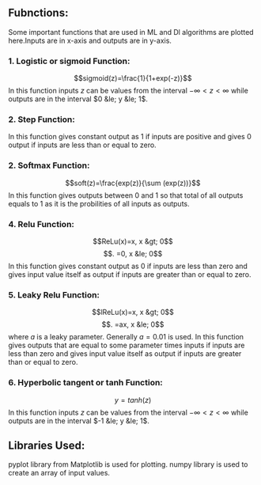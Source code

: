 ## Fubnctions:
Some important functions that are used in ML and Dl algorithms are plotted here.Inputs are in x-axis and outputs are in y-axis.
### 1. Logistic or sigmoid Function:
$$sigmoid(z)=\frac{1}{1+exp(-z)}$$
In this function inputs $z$ can be values from the interval $-\infty < z < \infty$ while outputs are in the interval $0 &le; y &le; 1$.
### 2. Step Function:
In this function gives constant output as $1$ if inputs are positive and gives $0$ output if inputs are less than or equal to zero.
### 2. Softmax Function:
$$soft(z)=\frac{exp(z)}{\sum (exp(z))}$$
In this function gives outputs between $0$ and $1$ so that total of all outputs equals to 1 as it is the probilities of all inputs as outputs.
### 4. Relu Function:
$$ReLu(x)=x,  x &gt; 0$$
    $$.           =0,  x &le; 0$$
In this function gives constant output as $0$ if inputs are less than zero and gives input value  itself as output if inputs are greater than or equal to zero.
### 5. Leaky Relu Function:
$$lReLu(x)=x,  x &gt; 0$$
    $$.           =ax,  x &le; 0$$
where $a$ is a leaky parameter. Generally $a=0.01$ is used.
In this function gives outputs that are equal to some parameter times inputs if inputs are less than zero and gives input value  itself as output if inputs are greater than or equal to zero.
### 6. Hyperbolic tangent or tanh Function:
$$y=tanh(z)$$
In this function inputs $z$ can be values from the interval $-\infty < z < \infty$ while outputs are in the interval $-1 &le; y &le; 1$.

## Libraries Used:
pyplot library from Matplotlib is used for plotting.
numpy library is used to create an array of input values.
